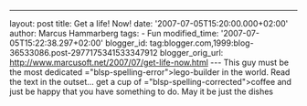 ---
layout: post
title: Get a life! Now!
date: '2007-07-05T15:20:00.000+02:00'
author: Marcus Hammarberg
tags: - Fun
modified_time: '2007-07-05T15:22:38.297+02:00'
blogger_id: tag:blogger.com,1999:blog-36533086.post-2977175341533347912
blogger_orig_url: http://www.marcusoft.net/2007/07/get-life-now.html ---
This guy must be the most dedicated <span>="blsp-spelling-error">lego</span>-builder in the world. Read the
text in the outset... get a cup of <span>="blsp-spelling-corrected">coffee</span> and just be happy that you
have something to do. May it be just the dishes






